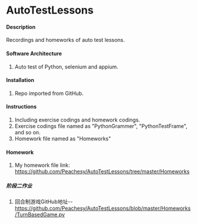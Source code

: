 # AutoTestLessons

#### Description
Recordings and homeworks of auto test lessons.

#### Software Architecture
1.  Auto test of Python, selenium and appium.

#### Installation

1.  Repo imported from GitHub.

#### Instructions

1.  Including exercise codings and homework codings.
2.  Exercise codings file named as "PythonGrammer", "PythonTestFrame", and so on.
3.  Homework file named as "Homeworks"

#### Homework

1.  My homework file link: https://github.com/Peachesy/AutoTestLessons/tree/master/Homeworks

##### 阶段二作业
1. 回合制游戏GitHub地址--https://github.com/Peachesy/AutoTestLessons/blob/master/Homeworks/TurnBasedGame.py
 
